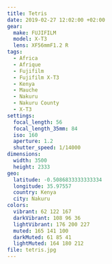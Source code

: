 ```yaml
---
title: Tetris
date: 2019-02-27 12:02:00 +02:00
gear:
  make: FUJIFILM
  model: X-T3
  lens: XF56mmF1.2 R
tags:
  - Africa
  - Afrique
  - Fujifilm
  - Fujifilm X-T3
  - Kenya
  - Mauche
  - Nakuru
  - Nakuru County
  - X-T3
settings:
  focal_length: 56
  focal_length_35mm: 84
  iso: 160
  aperture: 1.2
  shutter_speed: 1/14000
dimensions:
  width: 3500
  height: 2333
geo:
  latitude: -0.5086833333333334
  longitude: 35.97557
  country: Kenya
  city: Nakuru
colors:
  vibrant: 62 122 167
  darkVibrant: 108 96 36
  lightVibrant: 176 200 227
  muted: 165 141 100
  darkMuted: 61 85 41
  lightMuted: 164 180 212
file: tetris.jpg
---
```



